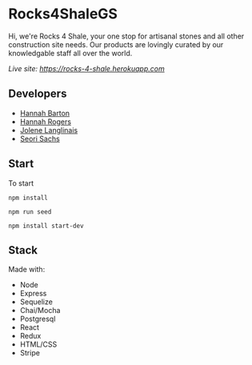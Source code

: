 # Rocks4ShaleGS

Hi, we're Rocks 4 Shale, your one stop for artisanal stones and all other construction site needs. Our products are lovingly curated by our knowledgable staff all over the world. 

_Live site: https://rocks-4-shale.herokuapp.com_

## Developers 
- [Hannah Barton](https://github.com/hannbarton) 
- [Hannah Rogers](https://github.com/hanrog14)
- [Jolene Langlinais](https://github.com/irmerk)
- [Seori Sachs](https://github.com/msbeethoven)

## Start 
To start
```
npm install 

npm run seed

npm install start-dev 

```

## Stack 
Made with:
- Node 
- Express 
- Sequelize 
- Chai/Mocha
- Postgresql
- React 
- Redux
- HTML/CSS
- Stripe  
